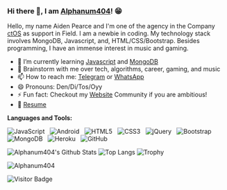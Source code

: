 ### Hi there 👋, I am [Alphanum404](https://wa.me/6281387980448/)! 😁

<!--
**Alphanum404j/Alphanum404-** is a ✨ _special_ ✨ repository because its `README.md` (this file) appears on your GitHub profile.
Here are some ideas to get you started:

- 🔭 I’m currently working on ...
- 🌱 I’m currently learning ...
- 👯 I’m looking to collaborate on ...
- 🤔 I’m looking for help with ...
- 💬 Ask me about ...
- 📫 How to reach me: ...
- 😄 Pronouns: ...
- ⚡ Fun fact: ...
- 🤔 I’m looking for help with Statistics
- 👯 I’m looking to collaborate on ...
-->

Hello, my name Aiden Pearce and I'm one of the agency in the Company [ctOS](https://ctOS.my.id) as support in Field. I am a newbie in coding. My technology stack involves MongoDB, Javascript, and, HTML/CSS/Bootstrap. Besides programming, I have an immense interest in music and gaming.

- 🔭 I’m currently learning [Javascript](https://www.javascript.com/) and [MongoDB](https://www.mongodb.com/)
- 💬 Brainstorm with me over tech, algorithms, career, gaming, and music
- 📫 How to reach me: [Telegram](https://t.me/aldiflynns) or [WhatsApp](https://wa.me/6281387980448)
- 😄 Pronouns: Den/Di/Tos/Oyy
- ⚡ Fun fact: Checkout my [Website](https://ctos.my.id) Community if you are ambitious!
- 📝 [Resume](https://s3.ap-southeast-1.amazonaws.com/magazine.job-like.com/magazine/wp-content/uploads/2018/11/07215146/211.jpg)

**Languages and Tools:**

![JavaScript](https://img.shields.io/badge/-JavaScript-black?logo=javascript&style=social)&nbsp;&nbsp; ![Android](https://img.shields.io/badge/-Android-black?logo=android&style=social)&nbsp;&nbsp; ![HTML5](https://img.shields.io/badge/-HTML5-black?logo=html5&style=social)&nbsp;&nbsp; ![CSS3](https://img.shields.io/badge/-CSS3-black?logo=css3&style=social)&nbsp;&nbsp; ![jQuery](https://img.shields.io/badge/-jQuery-black?logo=jquery&style=social)&nbsp;&nbsp; ![Bootstrap](https://img.shields.io/badge/-Bootstrap-black?logo=bootstrap&style=social)&nbsp;&nbsp; ![MongoDB](https://img.shields.io/badge/MongoDB-%234ea94b.svg?logo=mongodb&style=social)&nbsp;&nbsp; ![Heroku](https://img.shields.io/badge/-Heroku-black?logo=Heroku&style=social)&nbsp;&nbsp; ![GitHub](https://img.shields.io/badge/-GitHub-black?logo=github&style=social)&nbsp;&nbsp;

![Alphanum404's Github Stats](https://github-readme-stats.vercel.app/api?username=Alphanum404&count_private=true&show_icons=true&include_all_commits=true) ![Top Langs](https://github-readme-stats.vercel.app/api/top-langs/?username=Alphanum404&hide=TeX&layout=compact) ![Trophy](https://github-profile-trophy.vercel.app/?username=Alphanum404)

<p><img align="center" src="https://github-readme-streak-stats.herokuapp.com/?user=Alphanum404&" alt="Alphanum404" /></p>

![Visitor Badge](https://visitor-badge.laobi.icu/badge?page_id=Alphanum404.Alphanum404)
